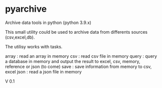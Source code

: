# pyarchive
Archive data tools in python (python 3.9.x)

This small utility could be used to archive data from differents sources (csv,excel,db).

The utilisy works with tasks. 

array : read an array in memory
csv : read csv file in memory
query : query a database in memory and output the result to excel, csv, memory, reference or json (to come)
save : save information from memory to csv, excel
json : read a json file in memory

V 0.1
